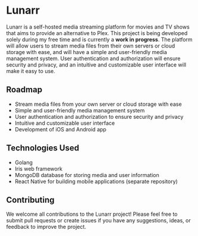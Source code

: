 # Lunarr

Lunarr is a self-hosted media streaming platform for movies and TV shows that aims to provide an alternative to Plex. This project is being developed solely during my free time and is currently a **work in progress**. The platform will allow users to stream media files from their own servers or cloud storage with ease, and will have a simple and user-friendly media management system. User authentication and authorization will ensure security and privacy, and an intuitive and customizable user interface will make it easy to use.

## Roadmap

- Stream media files from your own server or cloud storage with ease
- Simple and user-friendly media management system
- User authentication and authorization to ensure security and privacy
- Intuitive and customizable user interface
- Development of iOS and Android app

## Technologies Used

- Golang
- Iris web framework
- MongoDB database for storing media and user information
- React Native for building mobile applications (separate repository)

## Contributing

We welcome all contributions to the Lunarr project! Please feel free to submit pull requests or create issues if you have any suggestions, ideas, or feedback to improve the project.
